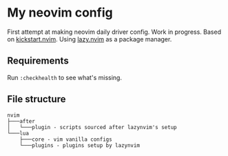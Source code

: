 # My neovim config
First attempt at making neovim daily driver config. Work in progress. 
Based on [kickstart.nvim](https://github.com/nvim-lua/kickstart.nvim). 
Using [lazy.nvim](https://github.com/folke/lazy.nvim) as a package manager. 

## Requirements
Run `:checkhealth` to see what's missing.

## File structure 

```
nvim
├───after
│   └───plugin - scripts sourced after lazynvim's setup 
└───lua
    ├───core - vim vanilla configs 
    └───plugins - plugins setup by lazynvim
```
